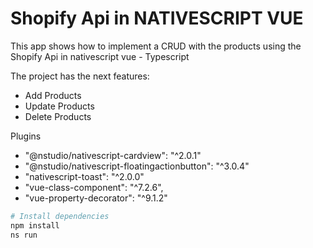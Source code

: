# Shopify Api in NATIVESCRIPT VUE  

This app shows how to implement a CRUD with the products using the Shopify Api in nativescript vue - Typescript

The project has the next features:

- Add Products
- Update Products
- Delete Products

Plugins

* "@nstudio/nativescript-cardview": "^2.0.1"
* "@nstudio/nativescript-floatingactionbutton": "^3.0.4"
* "nativescript-toast": "^2.0.0"
* "vue-class-component": "^7.2.6",
* "vue-property-decorator": "^9.1.2"

``` bash
# Install dependencies
npm install
ns run
```

